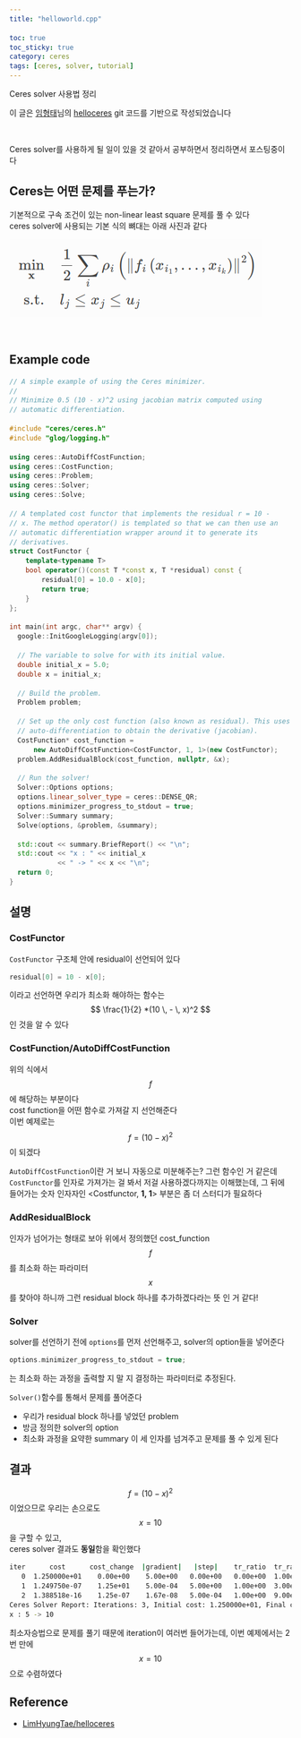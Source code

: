 ```yaml
---
title: "helloworld.cpp"

toc: true
toc_sticky: true
category: ceres
tags: [ceres, solver, tutorial]
---
```


Ceres solver 사용법 정리<br/>

이 글은 [임형태](https://github.com/LimHyungTae)님의 [helloceres](https://github.com/LimHyungTae/helloceres) git 코드를 기반으로 작성되었습니다 <br/>

<br/>

Ceres solver를 사용하게 될 일이 있을 것 같아서 공부하면서 정리하면서 포스팅중이다<br/>

## Ceres는 어떤 문제를 푸는가?

기본적으로 구속 조건이 있는 non-linear least square 문제를 풀 수 있다 <br/>
ceres solver에 사용되는 기본 식의 뼈대는 아래 사진과 같다 <br/>

![](/assets/img/ceres/2022-04-14/01.png)

<br/>

## Example code

~~~c++
// A simple example of using the Ceres minimizer.
//
// Minimize 0.5 (10 - x)^2 using jacobian matrix computed using
// automatic differentiation.

#include "ceres/ceres.h"
#include "glog/logging.h"

using ceres::AutoDiffCostFunction;
using ceres::CostFunction;
using ceres::Problem;
using ceres::Solver;
using ceres::Solve;

// A templated cost functor that implements the residual r = 10 -
// x. The method operator() is templated so that we can then use an
// automatic differentiation wrapper around it to generate its
// derivatives.
struct CostFunctor {
    template<typename T>
    bool operator()(const T *const x, T *residual) const {
        residual[0] = 10.0 - x[0];
        return true;
    }
};

int main(int argc, char** argv) {
  google::InitGoogleLogging(argv[0]);

  // The variable to solve for with its initial value.
  double initial_x = 5.0;
  double x = initial_x;

  // Build the problem.
  Problem problem;

  // Set up the only cost function (also known as residual). This uses
  // auto-differentiation to obtain the derivative (jacobian).
  CostFunction* cost_function =
      new AutoDiffCostFunction<CostFunctor, 1, 1>(new CostFunctor);
  problem.AddResidualBlock(cost_function, nullptr, &x);

  // Run the solver!
  Solver::Options options;
  options.linear_solver_type = ceres::DENSE_QR;
  options.minimizer_progress_to_stdout = true;
  Solver::Summary summary;
  Solve(options, &problem, &summary);

  std::cout << summary.BriefReport() << "\n";
  std::cout << "x : " << initial_x
            << " -> " << x << "\n";
  return 0;
}
~~~

## 설명

### CostFunctor

`CostFunctor` 구조체 안에 residual이 선언되어 있다 <br/>
~~~c++
residual[0] = 10 - x[0];
~~~
이라고 선언하면 우리가 최소화 해야하는 함수는 <br/>
 $$ \frac{1}{2} *(10 \, - \, x)^2 $$ 인 것을 알 수 있다 <br/>

### CostFunction/AutoDiffCostFunction

위의 식에서 $$f$$에 해당하는 부분이다 <br/>
cost function을 어떤 함수로 가져갈 지 선언해준다 <br/>
이번 예제로는 $$f=(10-x)^2$$ 이 되겠다 <br/>


`AutoDiffCostFunction`이란 거 보니 자동으로 미분해주는? 그런 함수인 거 같은데 `CostFunctor`를 인자로
가져가는 걸 봐서 저걸 사용하겠다까지는 이해했는데, 그 뒤에 들어가는 숫자 인자자인 <Costfunctor, **1, 1**> 부분은 좀 더 스터디가 필요하다 <br/>

### AddResidualBlock

인자가 넘어가는 형태로 보아 위에서 정의했던 cost_function $$ f $$ 를 최소화 하는 파라미터 $$x$$를 찾아야 하니까 그런 residual block 하나를 추가하겠다라는 뜻 인 거 같다!<br/>

### Solver

solver를 선언하기 전에 `options`를 먼저 선언해주고, solver의 option들을 넣어준다 <br/>
~~~c++
options.minimizer_progress_to_stdout = true;
~~~
는 최소화 하는 과정을 출력할 지 말 지 결정하는 파라미터로 추정된다. <br/>

`Solver()`함수를 통해서 문제를 풀어준다 <br/>
- 우리가 residual block 하나를 넣었던 problem
- 방금 정의한 solver의 option
- 최소화 과정을 요약한 summary
이 세 인자를 넘겨주고 문제를 풀 수 있게 된다 <br/>

## 결과

$$ f=(10-x)^2 $$ 이었으므로 우리는 손으로도 $$x=10$$을 구할 수 있고, <br/>
ceres solver 결과도 **동일**함을 확인했다 <br/>

~~~bash
iter      cost      cost_change  |gradient|   |step|    tr_ratio  tr_radius  ls_iter  iter_time  total_time
   0  1.250000e+01    0.00e+00    5.00e+00   0.00e+00   0.00e+00  1.00e+04        0    4.98e-05    1.13e-04
   1  1.249750e-07    1.25e+01    5.00e-04   5.00e+00   1.00e+00  3.00e+04        1    7.61e-05    3.02e-04
   2  1.388518e-16    1.25e-07    1.67e-08   5.00e-04   1.00e+00  9.00e+04        1    1.79e-05    3.43e-04
Ceres Solver Report: Iterations: 3, Initial cost: 1.250000e+01, Final cost: 1.388518e-16, Termination: CONVERGENCE
x : 5 -> 10
~~~

최소자승법으로 문제를 풀기 때문에 iteration이 여러번 들어가는데, 이번 예제에서는 2번 만에 $$x=10$$으로 수렴하였다 <br/>

## Reference
* [LimHyungTae/helloceres](https://github.com/LimHyungTae/helloceres)